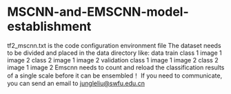 # MSCNN-and-EMSCNN-model-establishment
tf2_mscnn.txt is the code configuration environment file
The dataset needs to be divided and placed in the data directory like:
data
    train
      class 1
          image 1
          image 2
      class 2
          image 1
          image 2
    validation
      class 1
          image 1
          image 2
      class 2
          image 1
          image 2
Emscnn needs to count and reload the classification results of a single scale before it can be ensembled！
If you need to communicate, you can send an email to jungleliu@swfu.edu.cn
